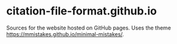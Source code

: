 # citation-file-format.github.io

Sources for the website hosted on GitHub pages. Uses the theme https://mmistakes.github.io/minimal-mistakes/.